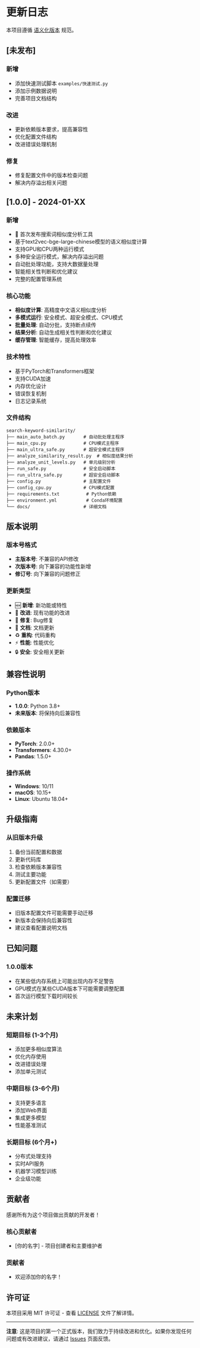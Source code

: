 # 更新日志

本项目遵循 [语义化版本](https://semver.org/) 规范。

## [未发布]

### 新增
- 添加快速测试脚本 `examples/快速测试.py`
- 添加示例数据说明
- 完善项目文档结构

### 改进
- 更新依赖版本要求，提高兼容性
- 优化配置文件结构
- 改进错误处理机制

### 修复
- 修复配置文件中的版本检查问题
- 解决内存溢出相关问题

## [1.0.0] - 2024-01-XX

### 新增
- 🎉 首次发布搜索词相似度分析工具
- 基于text2vec-bge-large-chinese模型的语义相似度计算
- 支持GPU和CPU两种运行模式
- 多种安全运行模式，解决内存溢出问题
- 自动批处理功能，支持大数据量处理
- 智能相关性判断和优化建议
- 完整的配置管理系统

### 核心功能
- **相似度计算**: 高精度中文语义相似度分析
- **多模式运行**: 安全模式、超安全模式、CPU模式
- **批量处理**: 自动分批，支持断点续传
- **结果分析**: 自动生成相关性判断和优化建议
- **缓存管理**: 智能缓存，提高处理效率

### 技术特性
- 基于PyTorch和Transformers框架
- 支持CUDA加速
- 内存优化设计
- 错误恢复机制
- 日志记录系统

### 文件结构
```
search-keyword-similarity/
├── main_auto_batch.py       # 自动批处理主程序
├── main_cpu.py              # CPU模式主程序
├── main_ultra_safe.py       # 超安全模式主程序
├── analyze_similarity_result.py  # 相似度结果分析
├── analyze_unit_levels.py   # 单元级别分析
├── run_safe.py              # 安全启动脚本
├── run_ultra_safe.py        # 超安全启动脚本
├── config.py                # 主配置文件
├── config_cpu.py            # CPU模式配置
├── requirements.txt          # Python依赖
├── environment.yml           # Conda环境配置
└── docs/                    # 详细文档
```

## 版本说明

### 版本号格式
- **主版本号**: 不兼容的API修改
- **次版本号**: 向下兼容的功能性新增
- **修订号**: 向下兼容的问题修正

### 更新类型
- 🆕 **新增**: 新功能或特性
- 🔧 **改进**: 现有功能的改进
- 🐛 **修复**: Bug修复
- 📝 **文档**: 文档更新
- ♻️ **重构**: 代码重构
- ⚡ **性能**: 性能优化
- 🔒 **安全**: 安全相关更新

## 兼容性说明

### Python版本
- **1.0.0**: Python 3.8+
- **未来版本**: 将保持向后兼容性

### 依赖版本
- **PyTorch**: 2.0.0+
- **Transformers**: 4.30.0+
- **Pandas**: 1.5.0+

### 操作系统
- **Windows**: 10/11
- **macOS**: 10.15+
- **Linux**: Ubuntu 18.04+

## 升级指南

### 从旧版本升级
1. 备份当前配置和数据
2. 更新代码库
3. 检查依赖版本兼容性
4. 测试主要功能
5. 更新配置文件（如需要）

### 配置迁移
- 旧版本配置文件可能需要手动迁移
- 新版本会保持向后兼容性
- 建议查看配置说明文档

## 已知问题

### 1.0.0版本
- 在某些低内存系统上可能出现内存不足警告
- GPU模式在某些CUDA版本下可能需要调整配置
- 首次运行模型下载时间较长

## 未来计划

### 短期目标 (1-3个月)
- 添加更多相似度算法
- 优化内存使用
- 改进错误处理
- 添加单元测试

### 中期目标 (3-6个月)
- 支持更多语言
- 添加Web界面
- 集成更多模型
- 性能基准测试

### 长期目标 (6个月+)
- 分布式处理支持
- 实时API服务
- 机器学习模型训练
- 企业级功能

## 贡献者

感谢所有为这个项目做出贡献的开发者！

### 核心贡献者
- [你的名字] - 项目创建者和主要维护者

### 贡献者
- 欢迎添加你的名字！

## 许可证

本项目采用 MIT 许可证 - 查看 [LICENSE](LICENSE) 文件了解详情。

---

**注意**: 这是项目的第一个正式版本，我们致力于持续改进和优化。如果你发现任何问题或有改进建议，请通过 [Issues](https://github.com/your-username/search-keyword-similarity/issues) 页面反馈。

